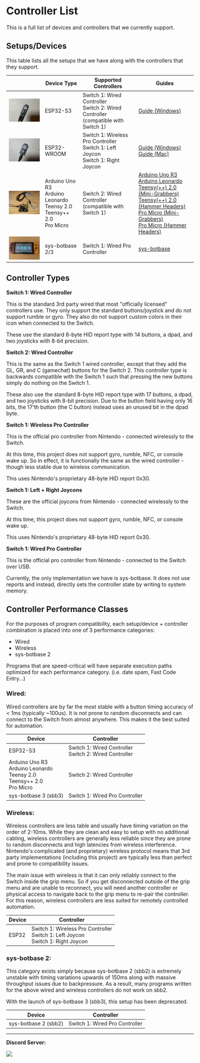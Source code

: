 # Controller List

This is a full list of devices and controllers that we currently support.

## Setups/Devices

This table lists all the setups that we have along with the controllers that they support.

| | **Device Type** | **Supported Controllers** | **Guides** |
| --- | --- | ------------------------------------------------------------------------ | --- |
| <img src="Images/ControllerSetup-ESP32-S3.jpg" width="200"> | ESP32-S3 | Switch 1: Wired Controller<br>Switch 2: Wired Controller<br>(compatible with Switch 1) | [Guide (Windows)](Controllers/Controller-ESP32-S3.md) |
| <img src="Images/ControllerSetup-ESP32-WROOM.jpg" width="200"> | ESP32-WROOM | Switch 1: Wireless Pro Controller<br>Switch 1: Left Joycon<br>Switch 1: Right Joycon | [Guide (Windows)](Controllers/Controller-ESP32-WROOM.md)<br>[Guide (Mac)](Controllers/Controller-ESP32-WROOM-MacOS.md) |
| <img src="Images/ControllerSetup-Leonardo.jpg" width="200"> | Arduino Uno R3<br>Arduino Leonardo<br>Teensy 2.0<br>Teensy++ 2.0<br>Pro Micro | Switch 2: Wired Controller<br>(compatible with Switch 1) | [Arduino Uno R3](Controllers/Controller-ArduinoUnoR3.md)<br>[Arduino Leonardo](Controllers/Controller-ArduinoLeonardo.md)<br>[Teensy(++) 2.0 (Mini-Grabbers)](Controllers/Controller-Teensy2-MiniGrabbers.md)<br>[Teensy(++) 2.0 (Hammer Headers)](Controllers/Controller-Teensy2-HammerHeaders.md)<br>[Pro Micro (Mini-Grabbers)](Controllers/Controller-ProMicro-MiniGrabber.md)<br>[Pro Micro (Hammer Headers)](Controllers/Controller-ProMicro-HammerHeaders.md) |
| <img src="Images/ControllerSetup-sbb.jpg" width="200"> | sys-botbase 2/3 | Switch 1: Wired Pro Controller | [sys-botbase](Controllers/Controller-sys-botbase.md) |

## Controller Types

**Switch 1: Wired Controller**

This is the standard 3rd party wired that most "officially licensed" controllers use. They only support the standard buttons/joystick and do not support rumble or gyro. They also do not support custom colors in their icon when connected to the Switch.

These use the standard 8-byte HID report type with 14 buttons, a dpad, and two joysticks with 8-bit precision.

**Switch 2: Wired Controller**

This is the same as the Switch 1 wired controller, except that they add the GL, GR, and C (gamechat) buttons for the Switch 2. This controller type is backwards compatible with the Switch 1 such that pressing the new buttons simply do nothing on the Switch 1.

These also use the standard 8-byte HID report type with 17 buttons, a dpad, and two joysticks with 8-bit precision. Due to the button field having only 16 bits, the 17'th button (the C button) instead uses an unused bit in the dpad byte.

**Switch 1: Wireless Pro Controller**

This is the official pro controller from Nintendo - connected wirelessly to the Switch.

At this time, this project does not support gyro, rumble, NFC, or console wake up. So in effect, it is functionally the same as the wired controller - though less stable due to wireless communication.

This uses Nintendo's proprietary 48-byte HID report 0x30.

**Switch 1: Left + Right Joycons**

These are the official joycons from Nintendo - connected wirelessly to the Switch.

At this time, this project does not support gyro, rumble, NFC, or console wake up.

This uses Nintendo's proprietary 48-byte HID report 0x30.

**Switch 1: Wired Pro Controller**

This is the official pro controller from Nintendo - connected to the Switch over USB.

Currently, the only implementation we have is sys-botbase. It does not use reports and instead, directly sets the controller state by writing to system memory.


## Controller Performance Classes

For the purposes of program compatibility, each setup/device + controller combination is placed into one of 3 performance categories:

- Wired
- Wireless
- sys-botbase 2

Programs that are speed-critical will have separate execution paths optimized for each performance category. (i.e. date spam, Fast Code Entry...)

### Wired:

Wired controllers are by far the most stable with a button timing accuracy of < 1ms (typically ~100us). It is not prone to random disconnects and can connect to the Switch from almost anywhere. This makes it the best suited for automation.

| **Device** | **Controller** |
| --- | --- |
| ESP32-S3 | Switch 1: Wired Controller<br>Switch 2: Wired Controller |
| Arduino Uno R3<br>Arduino Leonardo<br>Teensy 2.0<br>Teensy++ 2.0<br>Pro Micro | Switch 2: Wired Controller |
| sys-botbase 3 (sbb3) | Switch 1: Wired Pro Controller |


### Wireless:

Wireless controllers are less table and usually have timing variation on the order of 2-10ms. While they are clean and easy to setup with no additional cabling, wireless controllers are generally less reliable since they are prone to random disconnects and high latencies from wireless interference. Nintendo's complicated (and proprietary) wireless protocol means that 3rd party implementations (including this project) are typically less than perfect and prone to compatibility issues.

The main issue with wireless is that it can only reliably connect to the Switch inside the grip menu. So if you get disconnected outside of the grip menu and are unable to reconnect, you will need another controller or physical access to navigate back to the grip menu to re-pair the controller. For this reason, wireless controllers are less suited for remotely controlled automation.

| **Device** | **Controller** |
| --- | --- |
| ESP32 | Switch 1: Wireless Pro Controller<br>Switch 1: Left Joycon<br>Switch 1: Right Joycon |


### sys-botbase 2:

This category exists simply because sys-botbase 2 (sbb2) is extremely unstable with timing variations upwards of 150ms along with massive throughput issues due to backpressure. As a result, many programs written for the above wired and wireless controllers do not work on sbb2.

With the launch of sys-botbase 3 (sbb3), this setup has been deprecated.

| **Device** | **Controller** |
| --- | --- |
| sys-botbase 2 (sbb2) | Switch 1: Wired Pro Controller |


<hr>

**Discord Server:** 

[<img src="https://canary.discordapp.com/api/guilds/695809740428673034/widget.png?style=banner2">](https://discord.gg/cQ4gWxN)






